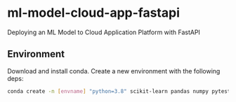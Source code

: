 # ml-model-cloud-app-fastapi
Deploying an ML Model to Cloud Application Platform with FastAPI

## Environment

Download and install conda. Create a new environment with the following deps:

```bash
conda create -n [envname] "python=3.8" scikit-learn pandas numpy pytest jupyter jupyterlab fastapi uvicorn -c conda-forge
```
